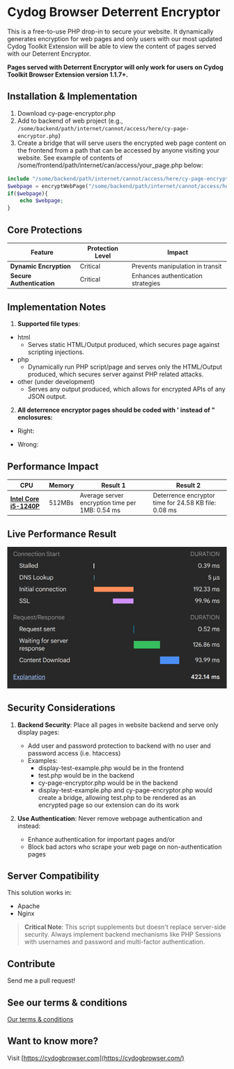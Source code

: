 # Cydog Browser Deterrent Encryptor
This is a free-to-use PHP drop-in to secure your website. It dynamically generates encryption for web pages and only users with our most updated Cydog Toolkit Extension will be able to view the content of pages served with our Deterrent Encryptor. 

**Pages served with Deterrent Encryptor will only work for users on Cydog Toolkit Browser Extension version 1.1.7+.**

## Installation & Implementation
1. Download cy-page-encryptor.php
2. Add to backend of web project (e.g., `/some/backend/path/internet/cannot/access/here/cy-page-encryptor.php`)
3. Create a bridge that will serve users the encrypted web page content on the frontend from a path that can be accessed by anyone visiting your website. See example of contents of /some/frontend/path/internet/can/access/your_page.php below:
```php
include "/some/backend/path/internet/cannot/access/here/cy-page-encryptor.php";
$webpage = encryptWebPage("/some/backend/path/internet/cannot/access/here.php", "your_chosen_password", "your_file_type");
if($webpage){
    echo $webpage;
}
```

## Core Protections
| Feature | Protection Level | Impact |
|---------|------------------|--------|
| **Dynamic Encryption** | Critical | Prevents manipulation in transit |
| **Secure Authentication** | Critical | Enhances authentication strategies |

## Implementation Notes
1. **Supported file types**: 
  - html
    - Serves static HTML/Output produced, which secures page against scripting injections.
  - php
    - Dynamically run PHP script/page and serves only the HTML/Output produced, which secures server against PHP related attacks.
  - other (under development)
    - Serves any output produced, which allows for encrypted APIs of any JSON output.
2. **All deterrence encryptor pages should be coded with ' instead of " enclosures:**
  - Right: <p id='example' class='example example2'></p>
  - Wrong: <p id="example" class="example example2"></p>

## Performance Impact
| CPU | Memory | Result 1 | Result 2 |
|-----|--------|----------|----------|
| **[Intel Core i5-1240P](https://www.cpubenchmark.net/cpu.php?id=4759&cpu=Intel+Core+i5-1240P)** | 512MBs | Average server encryption time per 1MB: 0.54 ms | Deterrence encryptor time for 24.58 KB file: 0.08 ms |

## Live Performance Result
![Browser result for live server render prior to extension decryption](https://raw.githubusercontent.com/Cydog-Browser/deterrent-encryptor/refs/heads/main/result.png "Browser results")

## Security Considerations
1. **Backend Security**: Place all pages in website backend and serve only display pages:
    - Add user and password protection to backend with no user and password access (i.e. htaccess)
    - Examples:
        - display-test-example.php would be in the frontend
        - test.php would be in the backend
        - cy-page-encryptor.php would be in the backend
        - display-test-example.php and cy-page-encryptor.php would create a bridge, allowing test.php to be rendered as an encrypted page so our extension can do its work

2. **Use Authentication**: Never remove webpage authentication and instead:
   - Enhance authentication for important pages and/or
   - Block bad actors who scrape your web page on non-authentication pages

## Server Compatibility
This solution works in:
- Apache
- Nginx

> **Critical Note**: This script supplements but doesn't replace server-side security. Always implement backend mechanisms like PHP Sessions with usernames and password and multi-factor authentication.

## Contribute
Send me a pull request!

## See our terms & conditions
[Our terms & conditions](https://cydogbrowser.com/cyterms.html)

## Want to know more?
Visit [https://cydogbrowser.com](https://cydogbrowser.com/)
